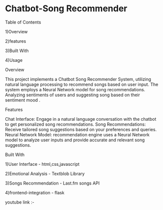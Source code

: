 # Chatbot-Song Recommender

Table of Contents

1)Overview

2)features

3)Built With

4)Usage


Overview


This project implements a Chatbot Song Recommender System, utilizing natural language processing to recommend songs based on user input. The system employs a Neural Network model for song recommendations. Analyzing sentiments of users and suggesting song based on their sentiment mood .




Features


Chat Interface: Engage in a natural language conversation with the chatbot to get personalized song recommendations.
Song Recommendations: Receive tailored song suggestions based on your preferences and queries.
Neural Network Model:  recommendation engine uses a Neural Network model to analyze user inputs and provide accurate and relevant song suggestions.

Built With

1)User Interface - html,css,javascript

2)Emotional Analysis - Textblob Library

3)Songs Recommendation - Last.fm songs API

4)frontend-integration - flask


youtube link :- 




